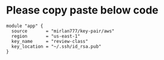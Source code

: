 # Please copy paste below code

```
module "app" {
  source       = "mirlan777/key-pair/aws"
  region       = "us-east-1"
  key_name     = "review-class"
  key_location = "~/.ssh/id_rsa.pub"
}
```